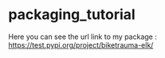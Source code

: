 # packaging_tutorial

Here you can see the url link to my package : https://test.pypi.org/project/biketrauma-elk/
